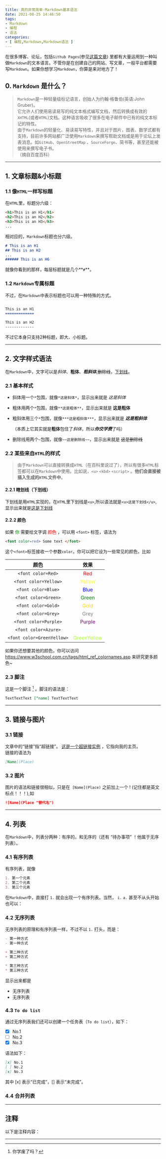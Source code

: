 ```yaml
---
title: 真的非常简单-Markdown基本语法
date: 2021-08-25 14:46:50
tags:
- Markdown
- 编程
- 语法
categories:
- [ 编程,Markdown,Markdown语法 ]
---
```


在很多博客、论坛，包括`Github Pages`(参见[这篇文章](https://guleixibian2009.github.io/2021/08/15/GithubPages-简单易上手的网站制作-Jekyll版/)) 里都有大量运用到一种叫做`Markdown`的文本语言。不管你是在创建自己的网站、写文章，一般平台都需要写`Markdown`。如果你想学习`Markdown`，你算是来对地方了！

<!-- more -->

## 0. `Markdown` 是什么？

>`Markdown`是一种轻量级标记语言，创始人为约翰·格鲁伯(英语:John Gruber)。  
>它允许人们使用易读易写的纯文本格式编写文档，然后转换成有效的`XHTML`(或者`HTML`)文档。这种语言吸收了很多在电子邮件中已有的纯文本标记的特性。  
>由于`Markdown`的轻量化、易读易写特性，并且对于图片，图表、数学式都有支持，目前许多网站都广泛使用`Markdown`来撰写帮助文档或是用于论坛上发表消息。如`GitHub`、`OpenStreetMap` 、`SourceForge`、简书等，甚至还能被使用来撰写电子书。    
>（摘自百度百科）  

___

## 1. 文章标题&小标题
### 1.1 像`HTML`一样写标题
在`HTML`里，标题分六级：

```HTML
<h1>This is an H1</h1>
<h2>This is an H2</h2>
<h3>This is an H3</h3>
...
```

相对应的，`Markdown`标题也分六级。

```markdown
# This is an H1  
## This is an H2  
...  
###### This is an H6  
```

就像你看到的那样，每层标题就是几个**`#`**。

### 1.2 `Markdown`专属标题
不过，在`Markdown`中表示标题也可以用一种特殊的方式。

```Markdown

This is an H1
=============

This is an H2
-------------

```
不过它本身只支持2种标题，即大、小标题。

___
## 2. 文字样式语法
在`Markdown`中，文字可以是*斜体*、**粗体**、***粗斜体***,~~删除线~~，<u>下划线</u>。

### 2.1 基本样式
- 斜体用一个`*`包围，就像` *这是斜体* `，显示出来就是 *这是斜体* 

- 粗体用两个`*`包围，就像` **这是粗体** `，显示出来就是 **这是粗体**

- 粗斜体用三个`*`包围，就像` ***这是粗斜体*** `，显示出来就是 ***这是粗斜体***

  （本质上它其实就是**粗体**包住了*斜体*，所以***你交学费***了吗）

- 删除线用两个`~`包围，就像` ~~这是删除线~~ `，显示出来就是 ~~这是删除线~~

### 2.2 某些来自`HTML`的样式

> 由于`Markdown`可以直接转换成`HTML`（在百科里说过了），所以有很多`HTML`标签都可以在`Markdown`中使用。比如说，`<u>` `<kbd>` `<script>` 。**他们会直接被插入生成的`HTML`文件中**。

#### 2.2.1 瞎划线（下划线）
下划线是用`HTML`实现的，在`HTML`里下划线是` <u> `,所以语法就是` <u>这是下划线</u> `,显示出来就是<u>这是下划线</u>  

#### 2.2.2 颜色
如果<font color=green> 你 </font>需要给文字调 <font color=red> 颜色 </font> ，可以用 ` <font> ` 标签，语法为
```HTML
<font color=red> Some text </font>
```

这个`<font>`标签接收一个参数`color`。你可以把它设为一些常见的颜色，比如

|            颜色            |                    效果                    |
| :------------------------: | :----------------------------------------: |
|     `<font color=Red>`     |         <font color=Red>Red</font>         |
|   `<font color=Yellow>`    |      <font color=Yellow>Yellow</font>      |
|    `<font color=Blue>`     |        <font color=Blue>Blue</font>        |
|    `<font color=Green>`    |       <font color=Green>Green</font>       |
|    `<font color=Gold>`     |        <font color=Gold>Gold</font>        |
|    `<font color=Grey>`     |        <font color=Grey>Grey</font>        |
|   `<font color=Purple>`    |      <font color=Purple>Purple</font>      |
|    `<font color=Azure>`    |       <font color=Azure>Azure</font>       |
| `<font color=GreenYellow>` | <font color=GreenYellow>GreenYellow</font> |

如果你还想要其他的颜色，你可以访问 <https://www.w3school.com.cn/tags/html_ref_colornames.asp> 来研究更多颜色~

### 2.3 脚注

这是一个脚注 [^1] 。脚注的语法是：
```Markdown
TextTextText [^name] TextTextText
```

___
## 3. 链接与图片

### 3.1 链接
文章中的“链接”指“超链接”。 [这是一个超链接实例](https://guleixibian2009.github.io/) ，它指向我的主页。  
链接的语法为 

```Markdown
[Name](Place) 
```

### 3.2 图片
图片的语法和链接很相似，只是在` [Name](Place)` 之前加上一个 \! (记住都是英文标点！！！),如

```Markdown
![Name](Place "替代名")
```

___
## 4. 列表
在`Markdown`中，列表分两种：有序的，和无序的（还有 “待办事项” ！他属于无序列表）。

### 4.1 有序列表
有序列表，就像  
```Markdown
1. 第一个元素  
2. 第二个元素  
3. 第三个元素
```
在`Markdown`中，直接打 `1.` 就会出现一个有序列表。当然， `i.` `a.` 甚至不从头开始也可以：



### 4.2 无序列表
无序列表的原理和有序列表一样，不过不以 `1.` 打头，而是：

```Markdown
- 第一种方式
- 第一种方式
```

```Markdown
+ 第二种方式
+ 第二种方式
```

```Markdown
* 第三种方式
* 第三种方式
```
显示出来都是
- 无序列表
- 无序列表

### 4.3 `To do list`
通过无序列表我们还可以创建一个任务表（`To do list`），如下：

- [x]  No.1
- [ ]  No.2
- [x]  No.3

语法如下：
```Markdown
[x] No.1
[ ] No.2
[x] No.3
```
其中 [x] 表示“已完成”，[] 表示“未完成”。

### 4.4 合并列表


---
## 注释
以下是注释内容：  

[^1]: 你学废了吗？


___
